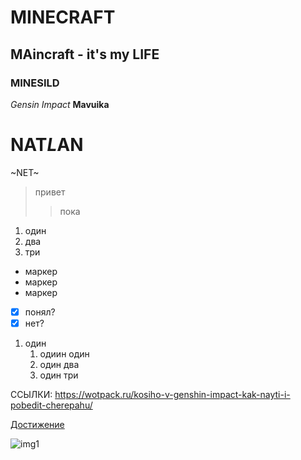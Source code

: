 # MINECRAFT
## MAincraft - it's my LIFE
### MINESILD
*Gensin Impact*
 **Mavuika**
# NAT*L*AN
~NET~
>привет
>>пока

1. один
2. два
3. три

* маркер
* маркер
* маркер

- [x] понял?
- [x] нет?

1. один
   1. одиин один
   2. один два
   3. один три

ССЫЛКИ:
<https://wotpack.ru/kosiho-v-genshin-impact-kak-nayti-i-pobedit-cherepahu/>

[Достижение](https://wotpack.ru/kosiho-v-genshin-impact-kak-nayti-i-pobedit-cherepahu/ "Достижение косихо")

![img1](https://avatars.mds.yandex.net/i?id=4af96bcaf29685058d0344a420234780347ca8d5-5227965-images-thumbs&n=13 "КОТИК")
